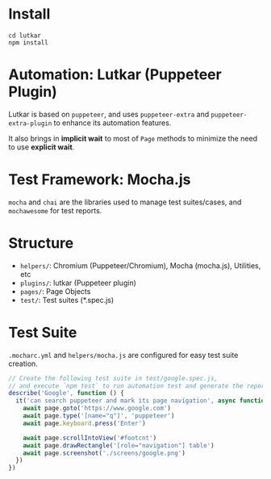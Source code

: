 # Install

```
cd lutkar
npm install
```

# Automation: Lutkar (Puppeteer Plugin)

Lutkar is based on `puppeteer`, and uses  `puppeteer-extra` and `puppeteer-extra-plugin` to enhance its automation features.

It also brings in __implicit wait__ to most of `Page` methods to minimize the need to use __explicit wait__.  

# Test Framework: Mocha.js

`mocha` and `chai` are the libraries used to manage test suites/cases, and `mochawesome` for test reports.

# Structure

- `helpers/`: Chromium (Puppeteer/Chromium), Mocha (mocha.js), Utilities, etc
- `plugins/`: lutkar (Puppeteer plugin)
- `pages/`: Page Objects
- `test/`: Test suites (*.spec.js)

# Test Suite

`.mocharc.yml` and `helpers/mocha.js` are configured for easy test suite creation.

```javascript
// Create the following test suite in test/google.spec.js,
// and execute `npm test` to run automation test and generate the report.
describe('Google', function () {
  it('can search puppeteer and mark its page navigation', async function () {
    await page.goto('https://www.google.com')
    await page.type('[name="q"]', 'puppeteer')
    await page.keyboard.press('Enter')

    await page.scrollIntoView('#footcnt')
    await page.drawRectangle('[role="navigation"] table')
    await page.screenshot('./screens/google.png')
  })
})
```




